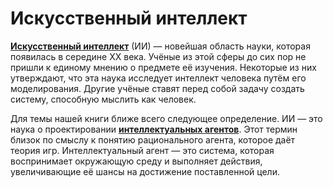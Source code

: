 # Искусственный интеллект

[**Искусственный интеллект**](https://ru.wikipedia.org/wiki/Искусственный_интеллект) (ИИ) — новейшая область науки, которая появилась в середине XX века. Учёные из этой сферы до сих пор не пришли к единому мнению о предмете её изучения. Некоторые из них утверждают, что эта наука исследует интеллект человека путём его моделирования. Другие учёные ставят перед собой задачу создать систему, способную мыслить как человек.

Для темы нашей книги ближе всего следующее определение. ИИ — это наука о проектировании [**интеллектуальных агентов**](https://ru.wikipedia.org/wiki/Интеллектуальный_агент). Этот термин близок по смыслу к понятию рационального агента, которое даёт теория игр. Интеллектуальный агент — это система, которая воспринимает окружающую среду и выполняет действия, увеличивающие её шансы на достижение поставленной цели.